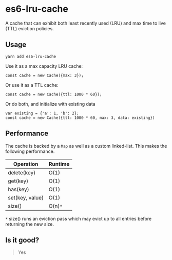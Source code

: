 # es6-lru-cache


A cache that can exhibit both least recently used (LRU) and max time to live (TTL) eviction policies.

## Usage

```
yarn add es6-lru-cache
```

Use it as a max capacity LRU cache:

```
const cache = new Cache({max: 3});
```

Or use it as a TTL cache:

```
const cache = new Cache({ttl: 1000 * 60});
```

Or do both, and initialize with existing data

```
var existing = {'a': 1, 'b': 2};
const cache = new Cache({ttl: 1000 * 60, max: 3, data: existing})
```

## Performance

The cache is backed by a `Map` as well as a custom linked-list. This makes the following performance.

| Operation | Runtime |
| --------- | ------- |
| delete(key)  | O(1)    |
| get(key)  | O(1)    |
| has(key)  | O(1)    |
| set(key, value) | O(1) |
| size()    | O(n)`*`  |

`*` size() runs an eviction pass which may evict up to all entries before returning the new size.

## Is it good?

> Yes

